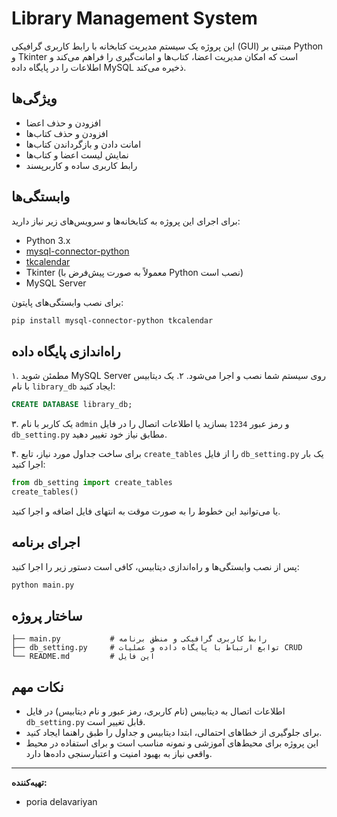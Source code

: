 # Library Management System

این پروژه یک سیستم مدیریت کتابخانه با رابط کاربری گرافیکی (GUI) مبتنی بر Python و Tkinter است که امکان مدیریت اعضا، کتاب‌ها و امانت‌گیری را فراهم می‌کند و اطلاعات را در پایگاه داده MySQL ذخیره می‌کند.

## ویژگی‌ها
- افزودن و حذف اعضا
- افزودن و حذف کتاب‌ها
- امانت دادن و بازگرداندن کتاب‌ها
- نمایش لیست اعضا و کتاب‌ها
- رابط کاربری ساده و کاربرپسند

## وابستگی‌ها
برای اجرای این پروژه به کتابخانه‌ها و سرویس‌های زیر نیاز دارید:
- Python 3.x
- [mysql-connector-python](https://pypi.org/project/mysql-connector-python/)
- [tkcalendar](https://pypi.org/project/tkcalendar/)
- Tkinter (معمولاً به صورت پیش‌فرض با Python نصب است)
- MySQL Server

برای نصب وابستگی‌های پایتون:
```bash
pip install mysql-connector-python tkcalendar
```

## راه‌اندازی پایگاه داده
۱. مطمئن شوید MySQL Server روی سیستم شما نصب و اجرا می‌شود.
۲. یک دیتابیس با نام `library_db` ایجاد کنید:
```sql
CREATE DATABASE library_db;
```
۳. یک کاربر با نام `admin` و رمز عبور `1234` بسازید یا اطلاعات اتصال را در فایل `db_setting.py` مطابق نیاز خود تغییر دهید.

۴. برای ساخت جداول مورد نیاز، تابع `create_tables` را از فایل `db_setting.py` یک بار اجرا کنید:
```python
from db_setting import create_tables
create_tables()
```
یا می‌توانید این خطوط را به صورت موقت به انتهای فایل اضافه و اجرا کنید.

## اجرای برنامه
پس از نصب وابستگی‌ها و راه‌اندازی دیتابیس، کافی است دستور زیر را اجرا کنید:
```bash
python main.py
```

## ساختار پروژه
```
├── main.py           # رابط کاربری گرافیکی و منطق برنامه
├── db_setting.py     # توابع ارتباط با پایگاه داده و عملیات CRUD
└── README.md         # این فایل
```

## نکات مهم
- اطلاعات اتصال به دیتابیس (نام کاربری، رمز عبور و نام دیتابیس) در فایل `db_setting.py` قابل تغییر است.
- برای جلوگیری از خطاهای احتمالی، ابتدا دیتابیس و جداول را طبق راهنما ایجاد کنید.
- این پروژه برای محیط‌های آموزشی و نمونه مناسب است و برای استفاده در محیط واقعی نیاز به بهبود امنیت و اعتبارسنجی داده‌ها دارد.

---

**تهیه‌کننده:**
- poria delavariyan

